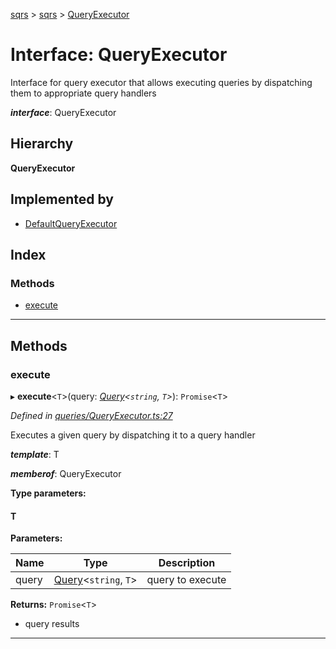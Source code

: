 [sqrs](../README.md) > [sqrs](../modules/sqrs.md) > [QueryExecutor](../interfaces/sqrs.queryexecutor.md)

# Interface: QueryExecutor

Interface for query executor that allows executing queries by dispatching them to appropriate query handlers

*__interface__*: QueryExecutor

## Hierarchy

**QueryExecutor**

## Implemented by

* [DefaultQueryExecutor](../classes/sqrs.defaultqueryexecutor.md)

## Index

### Methods

* [execute](sqrs.queryexecutor.md#execute)

---

## Methods

<a id="execute"></a>

###  execute

▸ **execute**<`T`>(query: *[Query](sqrs.query.md)<`string`, `T`>*): `Promise`<`T`>

*Defined in [queries/QueryExecutor.ts:27](https://github.com/rkostrzewski/sqrs/blob/2a5a94e/packages/sqrs/src/queries/QueryExecutor.ts#L27)*

Executes a given query by dispatching it to a query handler

*__template__*: T

*__memberof__*: QueryExecutor

**Type parameters:**

#### T 
**Parameters:**

| Name | Type | Description |
| ------ | ------ | ------ |
| query | [Query](sqrs.query.md)<`string`, `T`> |  query to execute |

**Returns:** `Promise`<`T`>
- query results

___

